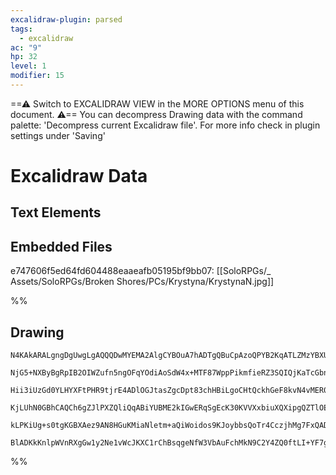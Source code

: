 ```yaml
---
excalidraw-plugin: parsed
tags:
  - excalidraw
ac: "9"
hp: 32
level: 1
modifier: 15
---
```

==⚠  Switch to EXCALIDRAW VIEW in the MORE OPTIONS menu of this document. ⚠== You can decompress Drawing data with the command palette: 'Decompress current Excalidraw file'. For more info check in plugin settings under 'Saving'


# Excalidraw Data

## Text Elements
## Embedded Files
e747606f5ed64fd604488eaaeafb05195bf9bb07: [[SoloRPGs/_ Assets/SoloRPGs/Broken Shores/PCs/Krystyna/KrystynaN.jpg]]

%%
## Drawing
```compressed-json
N4KAkARALgngDgUwgLgAQQQDwMYEMA2AlgCYBOuA7hADTgQBuCpAzoQPYB2KqATLZMzYBXUtiRoIACyhQ4zZAHoFAc0JRJQgEYA6bGwC2CgF7N6hbEcK4OCtptbErHALRY8RMpWdx8Q1TdIEfARcZgRmBShcZQUebQAObQBmGjoghH0EDihmbgBtcDBQMBKIEm4IfXwALQBrACFagFEAcVSSyFhECsJ9aKR+UsxuZx4AFjHkgEYAVimABgBOHiSA

NjG5+NXByBgRpIB2OIWZufn5ngOFqYOdiAoSdW4x+MTF87WppPikmfieRZ3SQIQjKaTcGbnbTnGGw2HbQqQazKYLceZ3ZhQUhsWoIADCbHwbFIFSx1mYcFwgWy7VKmlw2FqymxQg4xAJRJJEjJHApVKyUFpkAAZoR8PgAMqwVESSQMjSBIUQTHY3EAdUekm4UwxWJxCClMBl6EEHiVLLBHHCuTQOsREDYlOwaj2tvOdxZbKtzBtqA4QnFGIQCGI3

Hii3iUzGd0YLHYXFtPHR9tjrE4ADlOGJtasZgcDpt83chHBiLgoCHtQckhGeF8kvN4vMER0yswACLpCuhtDCghhO7M4RwACSxF9eQAundNMI2U1gplshPp/aiBxatx/YG12xGZW0FihAg7qLgmOKggDmMDqtm8KZiH1sLiHeJq8QrgQsLNPM5osZk0YVFk0X8DiVZh3HEVACg6MA7TgqZEVXVtCDZLAKlweYIEKABfcAUIgXA4DgKVy2g4pOmBTI

KjLUhN0GBhCAQCh6gZJlPXZQliQqABiYUBME2kIGwERqSgEcK30KVVXxbiuXQXipgQZTlOE0TSHEySMjYxkh1ZLjOVJcheUpcT1LEgVtP0AAxMVJWlaDlUJcpGI0rSpJk/UNWIJ40D4QoRMs7JrK83FDWNZyzTc4KJKkgAlYRLWtbUYs0qypIAeSdF1tXdQL3IyjIbM4KAbNwfQxVdVAZjSjzitKiVCCMaCkzqor9AAFSwKAAEEiGUBN0GCYVBXa

kLPKiUg+s0tgKGBXAez9AN8HGuKMiaNletm+aQiWoidos9KJoybbsQoTr4CczjhMg7FxQADW4JIG20KYAIOeJTj/CMkgQgRsHu/AAE1njGVZtAOP8ox4AELi+y5GKMNgDG4SjIHoAhj24Hg8LW6zEoM71fQgG7GOZEgmpanHk1KCniClBA4AhcnSBIABZNhiAQTbcE0YIlr7fAB0C+mOR4tB0YgepCX20hlHpAAKOtbl4G5qDV1X5m0GYAEolXih

BlADKkKnlpWVnRXgGw1y2Ne1vWcJKXC1rChBsqgeNfW3VbAuFchMkN9C2Y4ZQ0ftLI+YF7gjxPe1sCIZnD1IY87g4CroNju5hCgddM5ThA8cCuwACsEGwHIJXTuBOe53n+YPVAhZF0oGU9xhOpR/Bw9bLonLCYIK/jJVRMxAxLu6NAfbuIl90F/s49bfBQj6oeO67rcVrw8AXboM9wjR/DcKAA==
```
%%